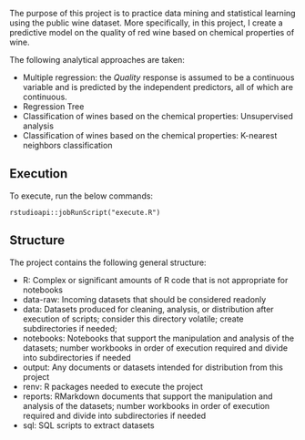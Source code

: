 The purpose of this project is to practice data mining and statistical learning using the public wine dataset. More 
specifically, in this project, I create a predictive model on the quality of red wine based on chemical properties of 
wine.

The following analytical approaches are taken:

* Multiple regression: the *Quality* response is assumed to be a continuous variable and is predicted by the independent 
predictors, all of which are continuous.
* Regression Tree
* Classification of wines based on the chemical properties: Unsupervised analysis
* Classification of wines based on the chemical properties: K-nearest neighbors classification

## Execution
To execute, run the below commands:

```{r}
rstudioapi::jobRunScript("execute.R")
```

## Structure
The project contains the following general structure:

* R: Complex or significant amounts of R code that is not appropriate for notebooks
* data-raw: Incoming datasets that should be considered readonly
* data: Datasets produced for cleaning, analysis, or distribution after execution of scripts; consider this directory 
volatile; create subdirectories if needed;
* notebooks: Notebooks that support the manipulation and analysis of the datasets; number workbooks in order of 
execution required and divide into subdirectories if needed
* output: Any documents or datasets intended for distribution from this project
* renv: R packages needed to execute the project
* reports: RMarkdown documents that support the manipulation and analysis of the datasets; number workbooks in order of 
execution required and divide into subdirectories if needed
* sql: SQL scripts to extract datasets
